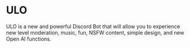# ULO
ULO is a new and powerful Discord Bot that will allow you to experience new level moderation, music, fun, NSFW content, simple design, and new Open AI functions.  
